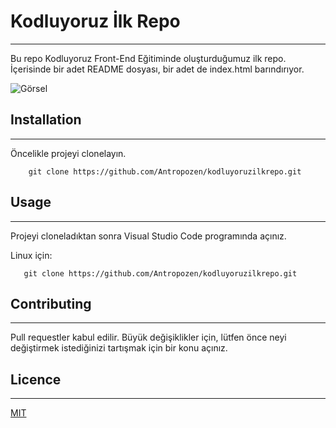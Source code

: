 # Kodluyoruz İlk Repo
----------------------
Bu repo Kodluyoruz Front-End Eğitiminde oluşturduğumuz ilk repo. İçerisinde bir adet README dosyası, bir adet de index.html barındırıyor.

![Görsel](https://www.hizliresim.com/myx111q)

## Installation
----------------------

Öncelikle projeyi clonelayın.

```
    git clone https://github.com/Antropozen/kodluyoruzilkrepo.git
```

## Usage
----------------------
Projeyi cloneladıktan sonra Visual Studio Code programında açınız.

Linux için:
```
   git clone https://github.com/Antropozen/kodluyoruzilkrepo.git
```

## Contributing
-----------------------
Pull requestler kabul edilir. Büyük değişiklikler için, lütfen önce neyi değiştirmek istediğinizi tartışmak için bir konu açınız.

## Licence
-----------------------
[MIT](https://choosealicense.com/licenses/mit/)
